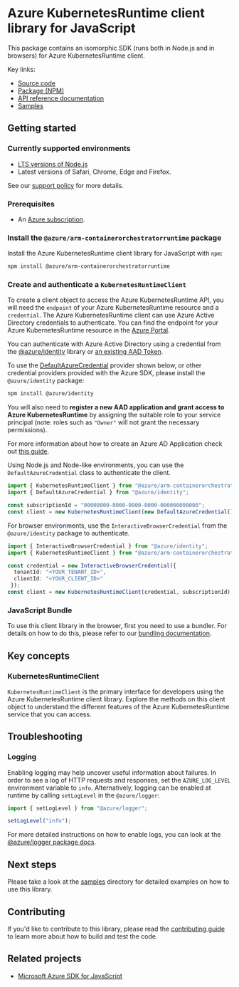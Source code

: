 # Azure KubernetesRuntime client library for JavaScript

This package contains an isomorphic SDK (runs both in Node.js and in browsers) for Azure KubernetesRuntime client.



Key links:

- [Source code](https://github.com/Azure/azure-sdk-for-js/tree/main/sdk/kubernetesruntime/arm-containerorchestratorruntime)
- [Package (NPM)](https://www.npmjs.com/package/@azure/arm-containerorchestratorruntime)
- [API reference documentation](https://learn.microsoft.com/javascript/api/@azure/arm-containerorchestratorruntime?view=azure-node-preview)
- [Samples](https://github.com/Azure/azure-sdk-for-js/tree/main/sdk/kubernetesruntime/arm-containerorchestratorruntime/samples)

## Getting started

### Currently supported environments

- [LTS versions of Node.js](https://github.com/nodejs/release#release-schedule)
- Latest versions of Safari, Chrome, Edge and Firefox.

See our [support policy](https://github.com/Azure/azure-sdk-for-js/blob/main/SUPPORT.md) for more details.

### Prerequisites

- An [Azure subscription][azure_sub].

### Install the `@azure/arm-containerorchestratorruntime` package

Install the Azure KubernetesRuntime client library for JavaScript with `npm`:

```bash
npm install @azure/arm-containerorchestratorruntime
```

### Create and authenticate a `KubernetesRuntimeClient`

To create a client object to access the Azure KubernetesRuntime API, you will need the `endpoint` of your Azure KubernetesRuntime resource and a `credential`. The Azure KubernetesRuntime client can use Azure Active Directory credentials to authenticate.
You can find the endpoint for your Azure KubernetesRuntime resource in the [Azure Portal][azure_portal].

You can authenticate with Azure Active Directory using a credential from the [@azure/identity][azure_identity] library or [an existing AAD Token](https://github.com/Azure/azure-sdk-for-js/blob/master/sdk/identity/identity/samples/AzureIdentityExamples.md#authenticating-with-a-pre-fetched-access-token).

To use the [DefaultAzureCredential][defaultazurecredential] provider shown below, or other credential providers provided with the Azure SDK, please install the `@azure/identity` package:

```bash
npm install @azure/identity
```

You will also need to **register a new AAD application and grant access to Azure KubernetesRuntime** by assigning the suitable role to your service principal (note: roles such as `"Owner"` will not grant the necessary permissions).

For more information about how to create an Azure AD Application check out [this guide](https://learn.microsoft.com/azure/active-directory/develop/howto-create-service-principal-portal).

Using Node.js and Node-like environments, you can use the `DefaultAzureCredential` class to authenticate the client.

```ts snippet:ReadmeSampleCreateClient_Node
import { KubernetesRuntimeClient } from "@azure/arm-containerorchestratorruntime";
import { DefaultAzureCredential } from "@azure/identity";

const subscriptionId = "00000000-0000-0000-0000-000000000000";
const client = new KubernetesRuntimeClient(new DefaultAzureCredential(), subscriptionId);
```

For browser environments, use the `InteractiveBrowserCredential` from the `@azure/identity` package to authenticate.

```ts snippet:ReadmeSampleCreateClient_Browser
import { InteractiveBrowserCredential } from "@azure/identity";
import { KubernetesRuntimeClient } from "@azure/arm-containerorchestratorruntime";

const credential = new InteractiveBrowserCredential({
  tenantId: "<YOUR_TENANT_ID>",
  clientId: "<YOUR_CLIENT_ID>"
 });
const client = new KubernetesRuntimeClient(credential, subscriptionId);
```


### JavaScript Bundle
To use this client library in the browser, first you need to use a bundler. For details on how to do this, please refer to our [bundling documentation](https://aka.ms/AzureSDKBundling).

## Key concepts

### KubernetesRuntimeClient

`KubernetesRuntimeClient` is the primary interface for developers using the Azure KubernetesRuntime client library. Explore the methods on this client object to understand the different features of the Azure KubernetesRuntime service that you can access.

## Troubleshooting

### Logging

Enabling logging may help uncover useful information about failures. In order to see a log of HTTP requests and responses, set the `AZURE_LOG_LEVEL` environment variable to `info`. Alternatively, logging can be enabled at runtime by calling `setLogLevel` in the `@azure/logger`:

```ts snippet:SetLogLevel
import { setLogLevel } from "@azure/logger";

setLogLevel("info");
```

For more detailed instructions on how to enable logs, you can look at the [@azure/logger package docs](https://github.com/Azure/azure-sdk-for-js/tree/main/sdk/core/logger).

## Next steps

Please take a look at the [samples](https://github.com/Azure/azure-sdk-for-js/tree/main/sdk/kubernetesruntime/arm-containerorchestratorruntime/samples) directory for detailed examples on how to use this library.

## Contributing

If you'd like to contribute to this library, please read the [contributing guide](https://github.com/Azure/azure-sdk-for-js/blob/main/CONTRIBUTING.md) to learn more about how to build and test the code.

## Related projects

- [Microsoft Azure SDK for JavaScript](https://github.com/Azure/azure-sdk-for-js)

[azure_sub]: https://azure.microsoft.com/free/
[azure_portal]: https://portal.azure.com
[azure_identity]: https://github.com/Azure/azure-sdk-for-js/tree/main/sdk/identity/identity
[defaultazurecredential]: https://github.com/Azure/azure-sdk-for-js/tree/main/sdk/identity/identity#defaultazurecredential
